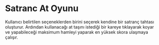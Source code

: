 # Satranc At Oyunu
 
Kullanıcı belirtilen seçeneklerden birini seçerek kendine bir satranç tahtası oluşturur. Ardından kullanacağı at taşını istediği bir kareye tıklayarak koyar ve yapabileceği maksimum hamleyi yaparak en yüksek skora ulaşmaya çalışır.
